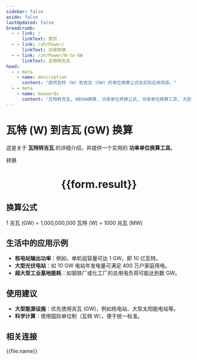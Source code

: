 ```yaml
---
sidebar: false
aside: false
lastUpdated: false
breadcrumb:
  - - link: /
      linkText: 首页
  - - link: /zh/Power/
      linkText: 功率转换
  - - link: /zh/Power/W-to-GW
      linkText: 瓦特转吉瓦
head:
  - - meta
    - name: description
      content: "提供瓦特 (W) 到吉瓦 (GW) 的单位换算公式及实际应用场景。"
  - - meta
    - name: keywords
      content: "瓦特转吉瓦, W到GW换算, 功率单位转换公式, 功率单位换算工具, 大型能源设施功率单位"
---
```

# 瓦特 (W) 到吉瓦 (GW) 换算

这是关于 **瓦特转吉瓦** 的详细介绍，并提供一个实用的 **功率单位换算工具**。

<script setup>
import { onMounted, reactive, inject ,ref  } from 'vue'
import { NButton,NForm ,NFormItem,NInput,NInputNumber,NSelect,NCard,useMessage ,NGrid ,NGi } from 'naive-ui'
import { defineClientComponent } from 'vitepress'
import { Power } from '../../files';
const convert = inject('convert')
const options =  [
  { "label": "瓦特 (W)", "value": "W" },
  { "label": "吉瓦 (GW)", "value": "GW" }
];
const formRef = ref(null);
const rules = {
  number:{
    required: true,
    type: 'number',
    trigger: "blur"
  },
  to:{
    required: true,
    trigger: "select"
  },
  from:{
    required: true,
    trigger: "select"
  }
}
const form = reactive({
  number:null,
  to:'',
  from:'',
  result:'',
  title:'瓦特转吉瓦',
})
const convertHandler = (e) => {
   e.preventDefault();
  formRef.value?.validate((errors)=>{
    if (!errors) {
      form.result = `${form.number}${form.from} = ${convert(form.number).from(form.from).to(form.to)}${form.to}`
    }
  })
}
</script>

<n-form size="large" :model="form" ref='formRef' :rules="rules">
  <n-form-item label="数值"  path="number">
    <n-input-number size="large" style="width:100%" :min="0" v-model:value="form.number"   placeholder="请输入要转换的数值" />
  </n-form-item>
  <n-form-item label="从" path="from">
    <n-select  size="large" :options="options" v-model:value="form.from" placeholder="请选择原始单位" />
  </n-form-item>
  <n-form-item label="到" path="to">
    <n-select  size="large" :options="options" v-model:value="form.to" placeholder="请选择转换单位" />
  </n-form-item>
  <n-form-item>
    <n-button type="primary" style="width:100%" @click="convertHandler">转换
</button>
  </n-form-item>
</n-form>
<n-card  embedded :bordered="false" hoverable>
  <div  style="text-align:center">
    <h1>{{form.result}}</h1>
  </div>
</n-card>

## 换算公式

1 吉瓦 (GW) = 1,000,000,000 瓦特 (W) = 1000 兆瓦 (MW)

## 生活中的应用示例

- **核电站输出功率**：例如，单机组容量可达 1 GW，即 10 亿瓦特。
- **大型光伏电站**：如 10 GW 电站年发电量可满足 400 万户家庭用电。
- **超大型工业基地能耗**：如钢铁厂或化工厂的总用电负荷可能达到数 GW。

## 使用建议

- **大型能源设施**：优先使用吉瓦 (GW)，例如核电站、大型太阳能电站等。
- **科学计算**：使用国际单位制（瓦特 W），便于统一标准。

## 相关连接
<n-grid x-gap="12" :cols="3">
  <n-gi v-for="(file, index) in Power" :key="index">
    <n-button
      text
      tag="a"
      :href="file.path"
      type="primary"
    >
      {{file.name}}
    </n-button>
  </n-gi>
</n-grid>